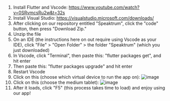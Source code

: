 1. Install Flutter and Vscode: https://www.youtube.com/watch?v=0SRvmcsRu2w&t=32s
2. Install Visual Studio: https://visualstudio.microsoft.com/downloads/
3. After clicking on our repository entitled "Speaktrum", click the "code" button, then press "Download Zip."
4. Unzip the file
5. On an IDE (the instructions here on out require using Vscode as your IDE), click "File" > "Open Folder" > the folder "Speaktrum" (which you just downloaded)
6. In Vscode, click "Terminal", then paste this: "flutter packages get", and hit enter
7. Then paste this: "flutter packages upgrade" and hit enter
8. Restart Vscode
9. Click on this (choose which virtual device to run the app on): ![image](https://github.com/nico9696/Speaktrum/assets/67781700/7e1d05e5-833c-491d-8f9b-aa5e24d66176)
10. Click on this (choose the medium tablet): ![image](https://github.com/nico9696/Speaktrum/assets/67781700/195ee00b-5459-4968-8747-96fc1246fc2f)
11. After it loads, click "F5" (this process takes time to load) and enjoy using our app!


